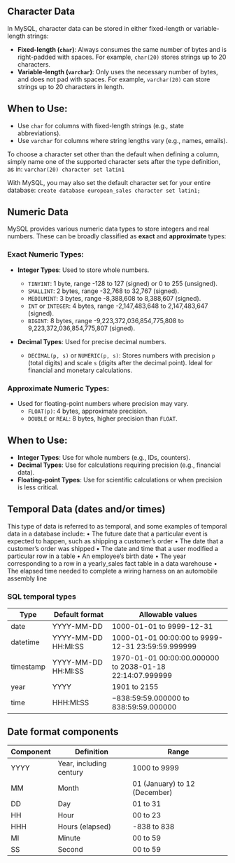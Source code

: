 ## Character Data

In MySQL, character data can be stored in either fixed-length or variable-length strings:
- **Fixed-length (`char`)**: Always consumes the same number of bytes and is right-padded with spaces. For example, `char(20)` stores strings up to 20 characters.
- **Variable-length (`varchar`)**: Only uses the necessary number of bytes, and does not pad with spaces. For example, `varchar(20)` can store strings up to 20 characters in length.
## When to Use:
- Use `char` for columns with fixed-length strings (e.g., state abbreviations).
- Use `varchar` for columns where string lengths vary (e.g., names, emails).

To choose a character set other than the default when defining a column, simply name one of the supported character sets after the type definition, as in: `varchar(20) character set latin1`

With MySQL, you may also set the default character set for your entire database: `create database european_sales character set latin1;`


## Numeric Data

MySQL provides various numeric data types to store integers and real numbers. These can be broadly classified as **exact** and **approximate** types:

### Exact Numeric Types:
- **Integer Types**: Used to store whole numbers.
  - `TINYINT`: 1 byte, range -128 to 127 (signed) or 0 to 255 (unsigned).
  - `SMALLINT`: 2 bytes, range -32,768 to 32,767 (signed).
  - `MEDIUMINT`: 3 bytes, range -8,388,608 to 8,388,607 (signed).
  - `INT` or `INTEGER`: 4 bytes, range -2,147,483,648 to 2,147,483,647 (signed).
  - `BIGINT`: 8 bytes, range -9,223,372,036,854,775,808 to 9,223,372,036,854,775,807 (signed).

- **Decimal Types**: Used for precise decimal numbers.
  - `DECIMAL(p, s)` or `NUMERIC(p, s)`: Stores numbers with precision `p` (total digits) and scale `s` (digits after the decimal point). Ideal for financial and monetary calculations.

### Approximate Numeric Types:
- Used for floating-point numbers where precision may vary.
  - `FLOAT(p)`: 4 bytes, approximate precision.
  - `DOUBLE` or `REAL`: 8 bytes, higher precision than `FLOAT`.

## When to Use:
- **Integer Types**: Use for whole numbers (e.g., IDs, counters).
- **Decimal Types**: Use for calculations requiring precision (e.g., financial data).
- **Floating-point Types**: Use for scientific calculations or when precision is less critical.



## Temporal Data (dates and/or times)
This type of data is referred to as temporal, and some
examples of temporal data in a database include:
• The future date that a particular event is expected to happen, such as shipping a customer’s order
• The date that a customer’s order was shipped
• The date and time that a user modified a particular row in a table
• An employee’s birth date
• The year corresponding to a row in a yearly_sales fact table in a data warehouse
• The elapsed time needed to complete a wiring harness on an automobile assembly line



### SQL temporal types

| Type      | Default format      | Allowable values                                            |
| --------- | ------------------- | ----------------------------------------------------------- |
| date      | YYYY-MM-DD          | 1000-01-01 to 9999-12-31                                    |
| datetime  | YYYY-MM-DD HH:MI:SS | 1000-01-01 00:00:00 to 9999-12-31 23:59:59.999999           |
| timestamp | YYYY-MM-DD HH:MI:SS | 1970-01-01 00:00:00.000000<br>to 2038-01-18 22:14:07.999999 |
| year      | YYYY                | 1901 to 2155                                                |
| time      | HHH:MI:SS           | −838:59:59.000000 to 838:59:59.000000                       |


## Date format components

| Component | Definition              | Range                         |
| --------- | ----------------------- | ----------------------------- |
| YYYY      | Year, including century | 1000 to 9999                  |
| MM        | Month                   | 01 (January) to 12 (December) |
| DD        | Day                     | 01 to 31                      |
| HH        | Hour                    | 00 to 23                      |
| HHH       | Hours (elapsed)         | -838 to 838                   |
| MI        | Minute                  | 00 to 59                      |
| SS        | Second                  | 00 to 59                      |
